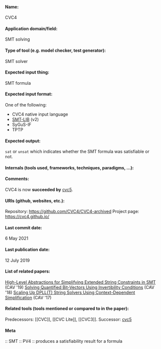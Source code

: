 #### Name:
CVC4

#### Application domain/field:
SMT solving

#### Type of tool (e.g. model checker, test generator):
SMT solver

#### Expected input thing:
SMT formula

#### Expected input format:
One of the following:
- CVC4 native input language
- [SMT-LIB](../../../Formats/SMT-LIB.md) (v2)
- SyGuS-IF
- TPTP

#### Expected output:
`sat` or `unsat` which indicates whether the SMT formula was satisfiable or not.

#### Internals (tools used, frameworks, techniques, paradigms, ...):

#### Comments:
CVC4 is now **succeeded by** [cvc5](cvc5.md).

#### URIs (github, websites, etc.):
Repository: https://github.com/CVC4/CVC4-archived
Project page: https://cvc4.github.io/

#### Last commit date:
6 May 2021

#### Last publication date:
12 July 2019

#### List of related papers:
[High-Level Abstractions for Simplifying Extended String Constraints in SMT](https://doi.org/10.1007/978-3-030-25543-5_2) (CAV '19)
[Solving Quantified Bit-Vectors Using Invertibility Conditions](https://doi.org/10.1007/978-3-319-96142-2_16) (CAV '18)
[Scaling Up DPLL(T) String Solvers Using Context-Dependent Simplification](https://doi.org/10.1007/978-3-319-63390-9_24) (CAV '17)

#### Related tools (tools mentioned or compared to in the paper):
Predecessors: [[CVC]], [[CVC Lite]], [[CVC3]].
Successor: [cvc5](cvc5.md)

#### Meta
:: SMT
:: PV4 :: produces a satisfiability result for a formula